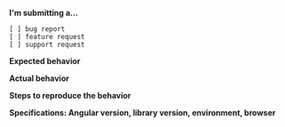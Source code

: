 **I'm submitting a...**
```
[ ] bug report
[ ] feature request
[ ] support request
```

**Expected behavior**

**Actual behavior**

**Steps to reproduce the behavior**

**Specifications: Angular version, library version, environment, browser**
